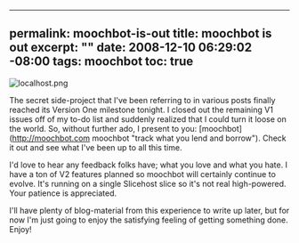 ----- 
permalink: moochbot-is-out
title: moochbot is out
excerpt: ""
date: 2008-12-10 06:29:02 -08:00
tags: moochbot
toc: true
-----
![localhost.png](http://moochbot.com/images/logo.png)

The secret side-project that I've been referring to in various posts finally reached its Version One milestone tonight. I closed out the remaining V1 issues off of my to-do list and suddenly realized that I could turn it loose on the world. So, without further ado, I present to you: [moochbot](http://moochbot.com moochbot "track what you lend and borrow"). Check it out and see what I've been up to all this time.

I'd love to hear any feedback folks have; what you love and what you hate. I have a ton of V2 features planned so moochbot will certainly continue to evolve. It's running on a single Slicehost slice so it's not real high-powered. Your patience is appreciated.

I'll have plenty of blog-material from this experience to write up later, but for now I'm just going to enjoy the satisfying feeling of getting something done. Enjoy!

